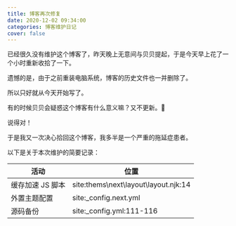 ```yaml
---
title: 博客再次修复
date: 2020-12-02 09:34:00
categories: 博客维护日记
cover: false
---
```


已经很久没有维护这个博客了，昨天晚上无意间与贝贝提起，于是今天早上花了一个小时重新收拾了一下。

<!-- more -->

遗憾的是，由于之前重装电脑系统，博客的历史文件也一并删除了。

所以只好就从今天开始写了。

有的时候贝贝会疑惑这个博客有什么意义嘛？又不更新。🤯

说得对！

于是我又一次决心拾回这个博客，我多半是一个严重的拖延症患者。

以下是关于本次维护的简要记录：

| 活动 | 位置 |
| --- | --- |
| 缓存加速 JS 脚本 | site:thems\next\layout\layout.njk:14 |
| 外置主题配置 | site:_config.next.yml |
| 源码备份 | site:_config.yml:111-116 |